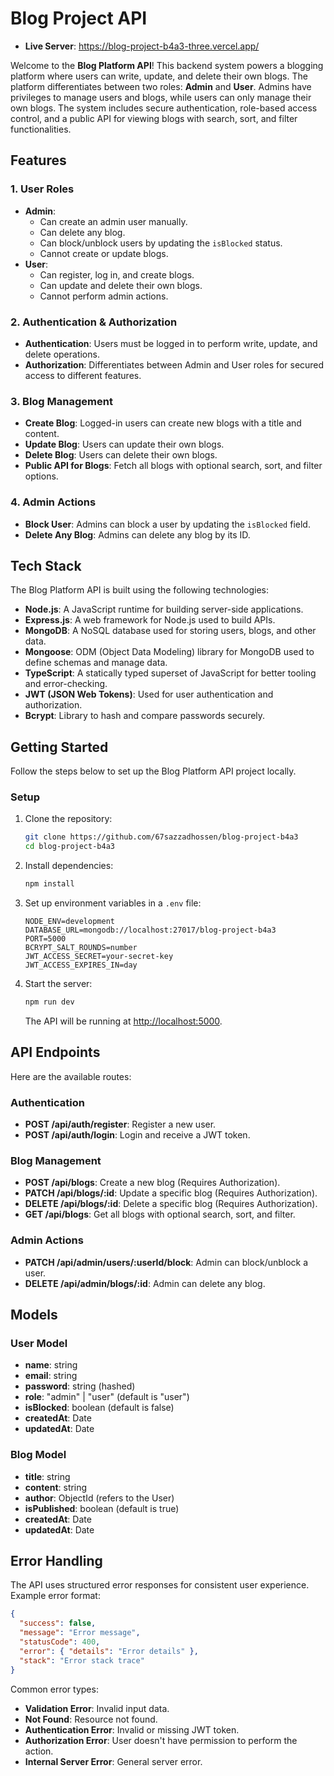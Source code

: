 # Blog Project API

- **Live Server**: https://blog-project-b4a3-three.vercel.app/

Welcome to the **Blog Platform API**! This backend system powers a blogging platform where users can write, update, and delete their own blogs. The platform differentiates between two roles: **Admin** and **User**. Admins have privileges to manage users and blogs, while users can only manage their own blogs. The system includes secure authentication, role-based access control, and a public API for viewing blogs with search, sort, and filter functionalities.

## Features

### 1. **User Roles**

- **Admin**:
  - Can create an admin user manually.
  - Can delete any blog.
  - Can block/unblock users by updating the `isBlocked` status.
  - Cannot create or update blogs.
- **User**:
  - Can register, log in, and create blogs.
  - Can update and delete their own blogs.
  - Cannot perform admin actions.

### 2. **Authentication & Authorization**

- **Authentication**: Users must be logged in to perform write, update, and delete operations.
- **Authorization**: Differentiates between Admin and User roles for secured access to different features.

### 3. **Blog Management**

- **Create Blog**: Logged-in users can create new blogs with a title and content.
- **Update Blog**: Users can update their own blogs.
- **Delete Blog**: Users can delete their own blogs.
- **Public API for Blogs**: Fetch all blogs with optional search, sort, and filter options.

### 4. **Admin Actions**

- **Block User**: Admins can block a user by updating the `isBlocked` field.
- **Delete Any Blog**: Admins can delete any blog by its ID.

## Tech Stack

The Blog Platform API is built using the following technologies:

- **Node.js**: A JavaScript runtime for building server-side applications.
- **Express.js**: A web framework for Node.js used to build APIs.
- **MongoDB**: A NoSQL database used for storing users, blogs, and other data.
- **Mongoose**: ODM (Object Data Modeling) library for MongoDB used to define schemas and manage data.
- **TypeScript**: A statically typed superset of JavaScript for better tooling and error-checking.
- **JWT (JSON Web Tokens)**: Used for user authentication and authorization.
- **Bcrypt**: Library to hash and compare passwords securely.

## Getting Started

Follow the steps below to set up the Blog Platform API project locally.

### Setup

1. Clone the repository:

   ```bash
   git clone https://github.com/67sazzadhossen/blog-project-b4a3
   cd blog-project-b4a3
   ```

2. Install dependencies:

   ```bash
   npm install
   ```

3. Set up environment variables in a `.env` file:

   ```env
   NODE_ENV=development
   DATABASE_URL=mongodb://localhost:27017/blog-project-b4a3
   PORT=5000
   BCRYPT_SALT_ROUNDS=number
   JWT_ACCESS_SECRET=your-secret-key
   JWT_ACCESS_EXPIRES_IN=day
   ```

4. Start the server:

   ```bash
   npm run dev
   ```

   The API will be running at [http://localhost:5000](http://localhost:5000).

## API Endpoints

Here are the available routes:

### Authentication

- **POST /api/auth/register**: Register a new user.
- **POST /api/auth/login**: Login and receive a JWT token.

### Blog Management

- **POST /api/blogs**: Create a new blog (Requires Authorization).
- **PATCH /api/blogs/:id**: Update a specific blog (Requires Authorization).
- **DELETE /api/blogs/:id**: Delete a specific blog (Requires Authorization).
- **GET /api/blogs**: Get all blogs with optional search, sort, and filter.

### Admin Actions

- **PATCH /api/admin/users/:userId/block**: Admin can block/unblock a user.
- **DELETE /api/admin/blogs/:id**: Admin can delete any blog.

## Models

### User Model

- **name**: string
- **email**: string
- **password**: string (hashed)
- **role**: "admin" | "user" (default is "user")
- **isBlocked**: boolean (default is false)
- **createdAt**: Date
- **updatedAt**: Date

### Blog Model

- **title**: string
- **content**: string
- **author**: ObjectId (refers to the User)
- **isPublished**: boolean (default is true)
- **createdAt**: Date
- **updatedAt**: Date

## Error Handling

The API uses structured error responses for consistent user experience. Example error format:

```json
{
  "success": false,
  "message": "Error message",
  "statusCode": 400,
  "error": { "details": "Error details" },
  "stack": "Error stack trace"
}
```

Common error types:

- **Validation Error**: Invalid input data.
- **Not Found**: Resource not found.
- **Authentication Error**: Invalid or missing JWT token.
- **Authorization Error**: User doesn't have permission to perform the action.
- **Internal Server Error**: General server error.
